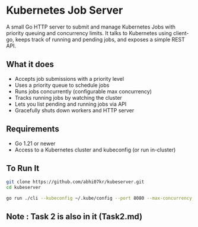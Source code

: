 # Kubernetes Job Server

A small Go HTTP server to submit and manage Kubernetes Jobs with priority queuing and concurrency limits. It talks to Kubernetes using client-go, keeps track of running and pending jobs, and exposes a simple REST API.

## What it does

- Accepts job submissions with a priority level  
- Uses a priority queue to schedule jobs  
- Runs jobs concurrently (configurable max concurrency)  
- Tracks running jobs by watching the cluster  
- Lets you list pending and running jobs via API  
- Gracefully shuts down workers and HTTP server  

## Requirements

- Go 1.21 or newer  
- Access to a Kubernetes cluster and kubeconfig (or run in-cluster)  

## To Run It

```bash
git clone https://github.com/abhi07kr/kubeserver.git
cd kubeserver

go run ./cli --kubeconfig ~/.kube/config --port 8080 --max-concurrency 3
```

## Note :  Task 2 is also in it (Task2.md)
